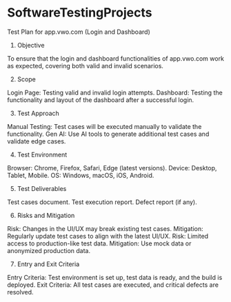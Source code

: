 # SoftwareTestingProjects
Test Plan for app.vwo.com (Login and Dashboard)

1. Objective

To ensure that the login and dashboard functionalities of app.vwo.com work as expected, covering both valid and invalid scenarios.

2. Scope

Login Page: Testing valid and invalid login attempts.
Dashboard: Testing the functionality and layout of the dashboard after a successful login.

3. Test Approach

Manual Testing: Test cases will be executed manually to validate the functionality.
Gen AI: Use AI tools to generate additional test cases and validate edge cases.

4. Test Environment

Browser: Chrome, Firefox, Safari, Edge (latest versions).
Device: Desktop, Tablet, Mobile.
OS: Windows, macOS, iOS, Android.

5. Test Deliverables

Test cases document.
Test execution report.
Defect report (if any).

6. Risks and Mitigation

Risk: Changes in the UI/UX may break existing test cases.
Mitigation: Regularly update test cases to align with the latest UI/UX.
Risk: Limited access to production-like test data.
Mitigation: Use mock data or anonymized production data.

7. Entry and Exit Criteria

Entry Criteria: Test environment is set up, test data is ready, and the build is deployed.
Exit Criteria: All test cases are executed, and critical defects are resolved.
